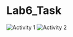 # Lab6_Task
![Activity 1]([https://github.com/seveen-samir/Lab6_Task/blob/master/WhatsApp%20Image%202023-12-07%20at%2000.45.00_a78a57a3.jpg])
![Activity 2]([https://github.com/seveen-samir/Lab6_Task/blob/master/WhatsApp%20Image%202023-12-07%20at%2000.45.28_158885ff.jpg])
